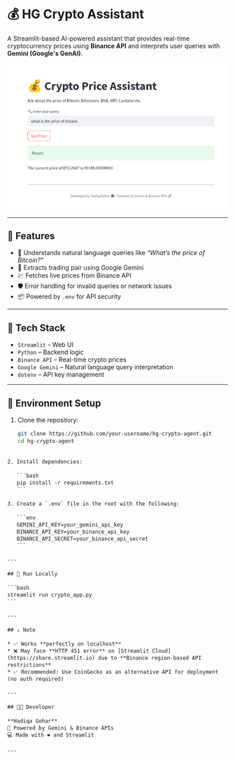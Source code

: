 
# 💰 HG Crypto Assistant

A Streamlit-based AI-powered assistant that provides real-time cryptocurrency prices using **Binance API** and interprets user queries with **Gemini (Google's GenAI)**.

![HG Crypto Assistant Screenshot](https://github.com/HadiqaGohar/HG-Crypto-Agent/blob/main/Screenshot%20from%202025-06-22%2019-44-37.png)

---

## 📌 Features

- 🧠 Understands natural language queries like _“What’s the price of Bitcoin?”_
- 🔎 Extracts trading pair using Google Gemini
- 💹 Fetches live prices from Binance API
- 🛡️ Error handling for invalid queries or network issues
- 📦 Powered by `.env` for API security

---

## 🧪 Tech Stack

- `Streamlit` – Web UI
- `Python` – Backend logic
- `Binance API` – Real-time crypto prices
- `Google Gemini` – Natural language query interpretation
- `dotenv` – API key management

---

## 🔐 Environment Setup

1. Clone the repository:

   ```bash
   git clone https://github.com/your-username/hg-crypto-agent.git
   cd hg-crypto-agent
````

2. Install dependencies:

   ```bash
   pip install -r requirements.txt
   ```

3. Create a `.env` file in the root with the following:

   ```env
   GEMINI_API_KEY=your_gemini_api_key
   BINANCE_API_KEY=your_binance_api_key
   BINANCE_API_SECRET=your_binance_api_secret
   ```

---

## 🚀 Run Locally

```bash
streamlit run crypto_app.py
```

---

## ⚠️ Note

* ✅ Works **perfectly on localhost**
* ❌ May face **HTTP 451 error** on [Streamlit Cloud](https://share.streamlit.io) due to **Binance region-based API restrictions**
* ✅ Recommended: Use CoinGecko as an alternative API for deployment (no auth required)

---

## 👩‍💻 Developer

**Hadiqa Gohar**
🔗 Powered by Gemini & Binance APIs
💻 Made with ❤️ and Streamlit

---
